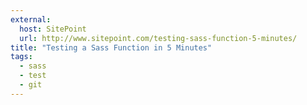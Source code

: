 ```yaml
---
external:
  host: SitePoint
  url: http://www.sitepoint.com/testing-sass-function-5-minutes/
title: "Testing a Sass Function in 5 Minutes"
tags: 
  - sass
  - test
  - git
---
```

